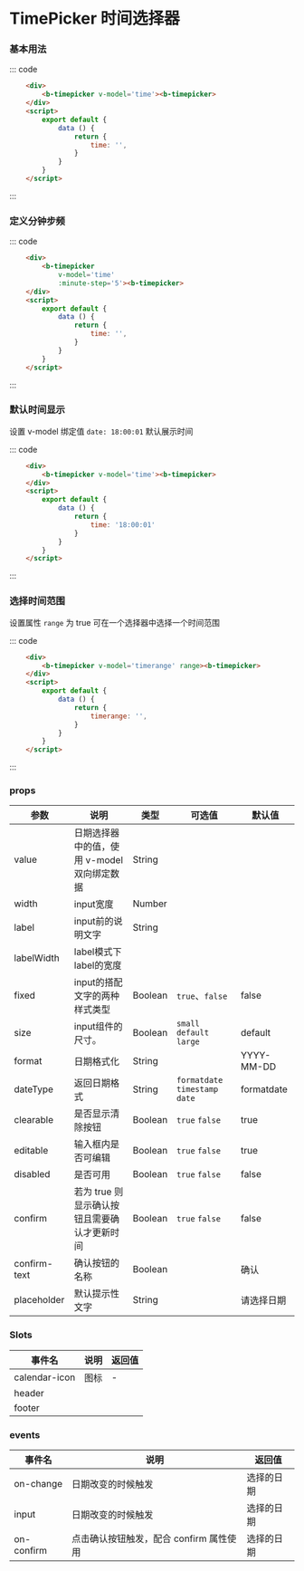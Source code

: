 # TimePicker 时间选择器

### 基本用法

<div class='example'>
    <div class='example-box'>
        <b-timepicker 
            v-model='time'
            @on-change='handleChangeTime'>
        <b-timepicker>
    </div>
    
::: code
```html
    <div>
        <b-timepicker v-model='time'><b-timepicker>
    </div>
    <script>
        export default {
            data () {
                return {
                    time: '',
                }
            }
        }
    </script>
```
:::
</div>

### 定义分钟步频

<div class='example'>
    <div class='example-box'>
        <b-timepicker 
            v-model='timestemp'
            :minuteStep='5'>
        <b-timepicker>
    </div>
    
::: code
```html
    <div>
        <b-timepicker 
            v-model='time'
            :minute-step='5'><b-timepicker>
    </div>
    <script>
        export default {
            data () {
                return {
                    time: '',
                }
            }
        }
    </script>
```
:::
</div>

### 默认时间显示

设置 v-model 绑定值 `date: 18:00:01` 默认展示时间

<div class='example'>
    <div class='example-box'>
        <b-timepicker v-model='time1'><b-timepicker>
    </div>

::: code
```html
    <div>
        <b-timepicker v-model='time'><b-timepicker>
    </div> 
    <script>
        export default {
            data () {
                return {
                    time: '18:00:01'
                }
            }
        }
    </script>
```
:::
</div>

### 选择时间范围

设置属性 `range` 为 true 可在一个选择器中选择一个时间范围

<div class='example'>
    <div class='example-box'>
        <b-timepicker v-model='daterange' range><b-timepicker>
    </div>

::: code
```html
    <div>
        <b-timepicker v-model='timerange' range><b-timepicker>
    </div>
    <script>
        export default {
            data () {
                return {
                    timerange: '',
                }
            }
        }
    </script>
```
:::
</div>

<script>
    export default {
        data () {
            return {
                time: '',
                time1: '18:00:01',
                daterange: '',
                popup: '',
                timestemp: 5
            }
        },
        methods: {
            handleChangeTime(value) {
                console.log('v', value)
            }
        }
    }
</script>

### props

| 参数 | 说明 | 类型 | 可选值 | 默认值 |
| ---- | ---- | ---- | ---- | ---- |
| value | 日期选择器中的值，使用 v-model 双向绑定数据 | String |
| width | input宽度 | Number |
| label | input前的说明文字 | String |
| labelWidth | label模式下label的宽度 |
| fixed | input的搭配文字的两种样式类型 | Boolean  | `true`、`false` | false |
| size | input组件的尺寸。 | Boolean  | `small` `default` `large` | default |
| format | 日期格式化 | String  | | YYYY-MM-DD |
| dateType | 返回日期格式 | String | `formatdate` `timestamp` `date` | formatdate |
| clearable | 是否显示清除按钮 | Boolean  | `true` `false` | true |
| editable | 输入框内是否可编辑 | Boolean  | `true` `false` | true |
| disabled | 是否可用 | Boolean | `true` `false` | false |
| confirm | 若为 true 则显示确认按钮且需要确认才更新时间 | Boolean | `true` `false` | false |
| confirm-text | 确认按钮的名称 | Boolean | | 确认 |
| placeholder | 默认提示性文字 | String |  | 请选择日期 |

### Slots
| 事件名 | 说明	| 返回值 |
| ---- | ---- | ---- |
| calendar-icon | 图标 | - |
| header |  |  |
| footer |  |  |


### events
| 事件名 | 说明	| 返回值 |
| ---- | ---- | ---- |
| on-change | 日期改变的时候触发 | 选择的日期 |
| input | 日期改变的时候触发 | 选择的日期 |
| on-confirm | 点击确认按钮触发，配合 confirm 属性使用 | 选择的日期 |
